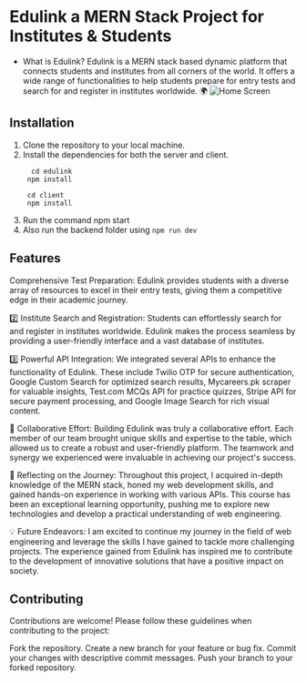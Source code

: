# Edulink a MERN Stack Project for Institutes & Students
- What is Edulink?
Edulink is a MERN stack based dynamic platform that connects students and institutes from all corners of the world. It offers a wide range of functionalities to help students prepare for entry tests and search for and register in institutes worldwide. 🌍
![Home Screen](https://i.ibb.co/RNbGr6G/edulink.png)
## Installation
  1. Clone the repository to your local machine.
  2. Install the dependencies for both the server and client.
     ```
       cd edulink
      npm install

      cd client
      npm install
     ```
  3. Run the command npm start
  4. Also run the backend folder using `npm run dev`

## Features
   Comprehensive Test Preparation: Edulink provides students with a diverse array of resources to excel in their entry tests, giving them a competitive edge in their academic journey.
  
  2️⃣ Institute Search and Registration: Students can effortlessly search for and register in institutes worldwide. Edulink makes the process seamless by providing a user-friendly interface and a vast database of institutes.
  
  3️⃣ Powerful API Integration: We integrated several APIs to enhance the functionality of Edulink. These include Twilio OTP for secure authentication, Google Custom Search for optimized search results, Mycareers.pk scraper for valuable insights, Test.com MCQs API for practice quizzes, Stripe API for secure payment processing, and Google Image Search for rich visual content.
  
  🙌 Collaborative Effort:
  Building Edulink was truly a collaborative effort. Each member of our team brought unique skills and expertise to the table, which allowed us to create a robust and user-friendly platform. The teamwork and synergy we experienced were invaluable in achieving our project's success.
  
  🎯 Reflecting on the Journey:
  Throughout this project, I acquired in-depth knowledge of the MERN stack, honed my web development skills, and gained hands-on experience in working with various APIs. This course has been an exceptional learning opportunity, pushing me to explore new technologies and develop a practical understanding of web engineering.
  
  💡 Future Endeavors:
  I am excited to continue my journey in the field of web engineering and leverage the skills I have gained to tackle more challenging projects. The experience gained from Edulink has inspired me to contribute to the development of innovative solutions that have a positive impact on society.

## Contributing
  Contributions are welcome! Please follow these guidelines when contributing to the project:
  
  Fork the repository.
  Create a new branch for your feature or bug fix.
  Commit your changes with descriptive commit messages.
  Push your branch to your forked repository.
